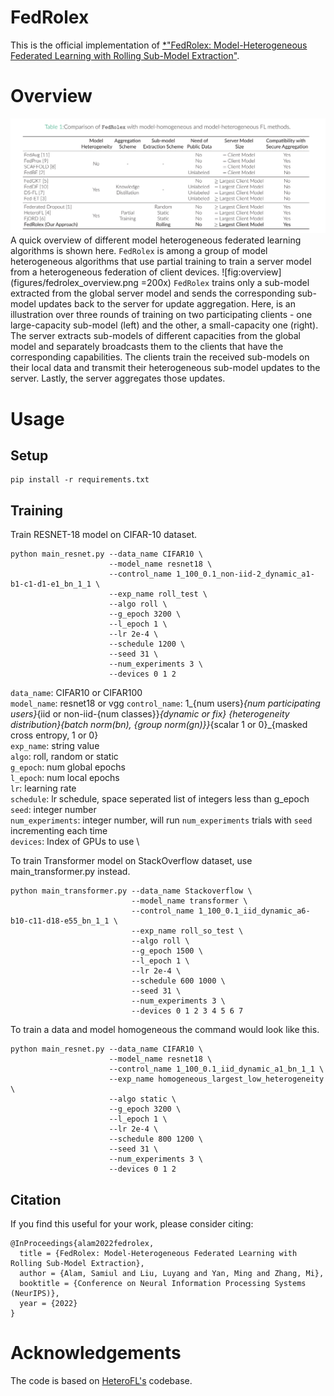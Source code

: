 # FedRolex

This is the official implementation of [*"FedRolex: Model-Heterogeneous Federated Learning with Rolling Sub-Model
Extraction"](https://openreview.net/forum?id=OtxyysUdBE).

# Overview

![tab:feature_comp](figures/table_overview.png) A quick overview of different model heterogeneous federated learning
algorithms is shown here. `FedRolex` is among a group of model heterogeneous algorithms that
use partial training to train a server model from
a heterogeneous federation of client devices.
![fig:overview](figures/fedrolex_overview.png =200x) `FedRolex` trains only a sub-model extracted from the 
global server
model and sends the corresponding sub-model updates back to the server
for update aggregation. Here, is an illustration over three rounds of training on two
participating clients - one large-capacity
sub-model (left) and the other, a small-capacity one (right). The server extracts sub-models of
different capacities from the global model and separately broadcasts
them to the clients that have the corresponding capabilities. The
clients train the received sub-models on their local data and transmit
their heterogeneous sub-model updates to the server. Lastly, the server
aggregates those updates.

# Usage
## Setup
```commandline
pip install -r requirements.txt
```

## Training
Train RESNET-18 model on CIFAR-10 dataset.
```commandline
python main_resnet.py --data_name CIFAR10 \
                      --model_name resnet18 \ 
                      --control_name 1_100_0.1_non-iid-2_dynamic_a1-b1-c1-d1-e1_bn_1_1 \
                      --exp_name roll_test \
                      --algo roll \
                      --g_epoch 3200 \
                      --l_epoch 1 \
                      --lr 2e-4 \
                      --schedule 1200 \
                      --seed 31 \
                      --num_experiments 3 \
                      --devices 0 1 2
```
`data_name`: CIFAR10 or CIFAR100 \
`model_name`: resnet18 or vgg
`control_name`: 1_{num users}_{num participating users}_{iid or non-iid-{num classes}}_{dynamic or fix}
_{heterogeneity distribution}_{batch norm(bn), {group norm(gn)}}_{scalar 1 or 0}_{masked cross entropy, 1 or 0} \
`exp_name`: string value \
`algo`: roll, random or static \
`g_epoch`: num global epochs \
`l_epoch`: num local epochs \
`lr`: learning rate \
`schedule`: lr schedule, space seperated list of integers less than g_epoch \
`seed`: integer number \
`num_experiments`: integer number, will run `num_experiments` trials with `seed` incrementing each time \
`devices`: Index of GPUs to use \

To train Transformer model on StackOverflow dataset, use main_transformer.py instead.
```commandline
python main_transformer.py --data_name Stackoverflow \
                           --model_name transformer \
                           --control_name 1_100_0.1_iid_dynamic_a6-b10-c11-d18-e55_bn_1_1 \
                           --exp_name roll_so_test \
                           --algo roll \
                           --g_epoch 1500 \ 
                           --l_epoch 1 \
                           --lr 2e-4 \
                           --schedule 600 1000 \
                           --seed 31 \
                           --num_experiments 3 \
                           --devices 0 1 2 3 4 5 6 7
```
To train a data and model homogeneous the command would look like this.
```commandline
python main_resnet.py --data_name CIFAR10 \
                      --model_name resnet18 \
                      --control_name 1_100_0.1_iid_dynamic_a1_bn_1_1 \ 
                      --exp_name homogeneous_largest_low_heterogeneity \
                      --algo static \
                      --g_epoch 3200 \
                      --l_epoch 1 \
                      --lr 2e-4 \
                      --schedule 800 1200 \ 
                      --seed 31 \
                      --num_experiments 3 \
                      --devices 0 1 2
```

## Citation
If you find this useful for your work, please consider citing:

```
@InProceedings{alam2022fedrolex,
  title = {FedRolex: Model-Heterogeneous Federated Learning with Rolling Sub-Model Extraction},
  author = {Alam, Samiul and Liu, Luyang and Yan, Ming and Zhang, Mi},
  booktitle = {Conference on Neural Information Processing Systems (NeurIPS)},
  year = {2022}
}
```


# Acknowledgements
The code is based on [HeteroFL's](https://github.com/dem123456789/HeteroFL-Computation-and-Communication-Efficient-Federated-Learning-for-Heterogeneous-Clients) 
codebase.
